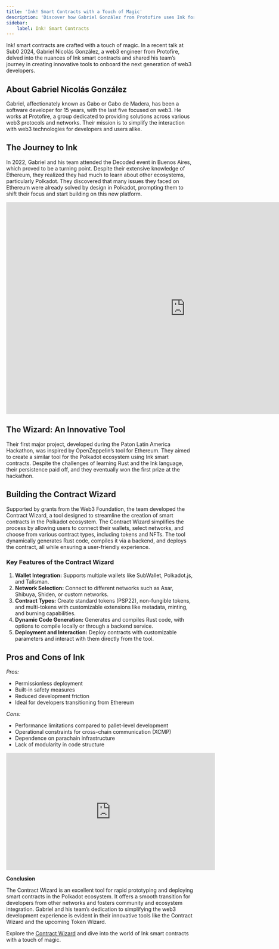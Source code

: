 ```yaml
---
title: 'Ink! Smart Contracts with a Touch of Magic'
description: 'Discover how Gabriel González from Protofire uses Ink for smart contracts with innovative tools in the Polkadot ecosystem.'
sidebar: 
    label: Ink! Smart Contracts
---
```


Ink! smart contracts are crafted with a touch of magic. In a recent talk at Sub0 2024, Gabriel Nicolás González, a web3 engineer from Protofire, delved into the nuances of Ink smart contracts and shared his team’s journey in creating innovative tools to onboard the next generation of web3 developers.

**About Gabriel Nicolás González**
----------------------------------

Gabriel, affectionately known as Gabo or Gabo de Madera, has been a software developer for 15 years, with the last five focused on web3. He works at Protofire, a group dedicated to providing solutions across various web3 protocols and networks. Their mission is to simplify the interaction with web3 technologies for developers and users alike.

**The Journey to Ink**
----------------------

In 2022, Gabriel and his team attended the Decoded event in Buenos Aires, which proved to be a turning point. Despite their extensive knowledge of Ethereum, they realized they had much to learn about other ecosystems, particularly Polkadot. They discovered that many issues they faced on Ethereum were already solved by design in Polkadot, prompting them to shift their focus and start building on this new platform.

<iframe allowfullscreen="true" frameborder="0" height="569" mozallowfullscreen="true" src="https://docs.google.com/presentation/d/e/2PACX-1vSROFSnICTzbJEwcKJ9NTMJZbqW37ZBUhHkCHin2Bi1GlT7DSzH-q5vCegN7soxUK25Yl-k_ZxrSIkB/embed?start=false&loop=false&delayms=60000" webkitallowfullscreen="true" width="960"></iframe>

**The Wizard: An Innovative Tool**
----------------------------------

Their first major project, developed during the Paton Latin America Hackathon, was inspired by OpenZeppelin’s tool for Ethereum. They aimed to create a similar tool for the Polkadot ecosystem using Ink smart contracts. Despite the challenges of learning Rust and the Ink language, their persistence paid off, and they eventually won the first prize at the hackathon.

**Building the Contract Wizard**
--------------------------------

Supported by grants from the Web3 Foundation, the team developed the Contract Wizard, a tool designed to streamline the creation of smart contracts in the Polkadot ecosystem. The Contract Wizard simplifies the process by allowing users to connect their wallets, select networks, and choose from various contract types, including tokens and NFTs. The tool dynamically generates Rust code, compiles it via a backend, and deploys the contract, all while ensuring a user-friendly experience.

### **Key Features of the Contract Wizard**

1. **Wallet Integration:** Supports multiple wallets like SubWallet, Polkadot.js, and Talisman.
2. **Network Selection:** Connect to different networks such as Asar, Shibuya, Shiden, or custom networks.
3. **Contract Types:** Create standard tokens (PSP22), non-fungible tokens, and multi-tokens with customizable extensions like metadata, minting, and burning capabilities.
4. **Dynamic Code Generation:** Generates and compiles Rust code, with options to compile locally or through a backend service.
5. **Deployment and Interaction:** Deploy contracts with customizable parameters and interact with them directly from the tool.

**Pros and Cons of Ink**
------------------------

*Pros:*

- Permissionless deployment
- Built-in safety measures
- Reduced development friction
- Ideal for developers transitioning from Ethereum

*Cons:*

- Performance limitations compared to pallet-level development
- Operational constraints for cross-chain communication (XCMP)
- Dependence on parachain infrastructure
- Lack of modularity in code structure

<iframe allow="accelerometer; autoplay; clipboard-write; encrypted-media; gyroscope; picture-in-picture; web-share" allowfullscreen="" frameborder="0" height="315" referrerpolicy="strict-origin-when-cross-origin" src="https://www.youtube.com/embed/rDADX1NJvDs?si=nwWOjh8KeePFRD4r" title="YouTube video player" width="560"></iframe>

**Conclusion**

The Contract Wizard is an excellent tool for rapid prototyping and deploying smart contracts in the Polkadot ecosystem. It offers a smooth transition for developers from other networks and fosters community and ecosystem integration. Gabriel and his team’s dedication to simplifying the web3 development experience is evident in their innovative tools like the Contract Wizard and the upcoming Token Wizard.

Explore the [Contract Wizard](http://contractwizard.xyz) and dive into the world of Ink smart contracts with a touch of magic.